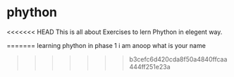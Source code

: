 phython
=======

<<<<<<< HEAD
This is all about Exercises to lern Phython in elegent way.

=======
learning phython in phase 1
i am anoop
what is your name
>>>>>>> b3cefc6d420cda8f50a4840ffcaa444ff251e23a
